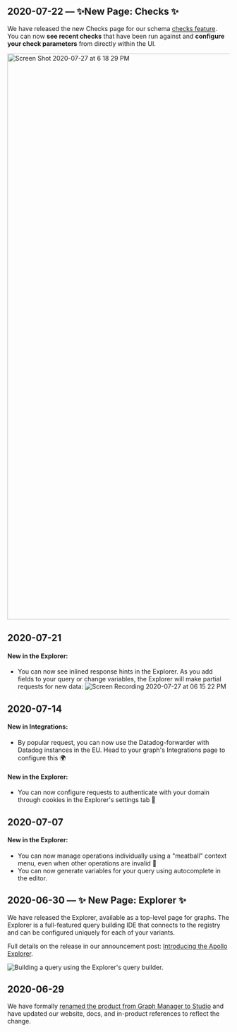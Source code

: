 ## 2020-07-22 –– ✨New Page: Checks ✨

We have released the new Checks page for our schema [checks feature](https://www.apollographql.com/docs/studio/schema-checks/). You can now **see recent checks** that have been run against and **configure your check parameters** from directly within the UI.

<img width="1284" alt="Screen Shot 2020-07-27 at 6 18 29 PM" src="https://user-images.githubusercontent.com/5922187/88608003-96cbbc80-d035-11ea-931c-1fc3a1901ea1.png">

## 2020-07-21

#### New in the Explorer:

- You can now see inlined response hints in the Explorer. As you add fields to your query or change variables, the Explorer will make partial requests for new data:
  ![Screen Recording 2020-07-27 at 06 15 22 PM](https://user-images.githubusercontent.com/5922187/88607871-2de44480-d035-11ea-81d6-2e7094ae23fb.gif)

## 2020-07-14

#### New in Integrations:

- By popular request, you can now use the Datadog-forwarder with Datadog instances in the EU. Head to your graph's Integrations page to configure this 🌍

#### New in the Explorer:

- You can now configure requests to authenticate with your domain through cookies in the Explorer's settings tab 🍪

## 2020-07-07

#### New in the Explorer:

- You can now manage operations individually using a "meatball" context menu, even when other operations are invalid 🍝
- You can now generate variables for your query using autocomplete in the editor.

## 2020-06-30 –– ✨ New Page: Explorer ✨

We have released the Explorer, available as a top-level page for graphs. The Explorer is a full-featured query building IDE that connects to the registry and can be configured uniquely for each of your variants.

Full details on the release in our announcement post: [Introducing the Apollo Explorer](https://www.apollographql.com/blog/introducing-the-apollo-explorer/).

![Building a query using the Explorer's query builder.](https://user-images.githubusercontent.com/5922187/88606849-954cc500-d032-11ea-8fac-218e391f134d.gif)

## 2020-06-29

We have formally [renamed the product from Graph Manager to Studio](https://www.apollographql.com/blog/graph-manager-is-now-studio/) and have updated our website, docs, and in-product references to reflect the change.
